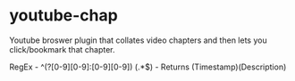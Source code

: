 # youtube-chap
Youtube broswer plugin that collates video chapters and then lets you click/bookmark that chapter.

RegEx - ^(?[0-9][0-9]:[0-9][0-9]) (.*$) - Returns (Timestamp)(Description)
